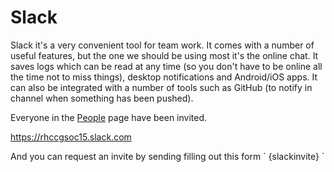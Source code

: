 # Slack

Slack it\'s a very convenient tool for team work. It comes with a number
of useful features, but the one we should be using most it\'s the online
chat. It saves logs which can be read at any time (so you don\'t have to
be online all the time not to miss things), desktop notifications and
Android/iOS apps. It can also be integrated with a number of tools such
as GitHub (to notify in channel when something has been pushed).

Everyone in the [People](People) page have been invited.

<https://rhccgsoc15.slack.com>

And you can request an invite by sending filling out this form \`
{slackinvite} \`

